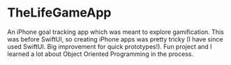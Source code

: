 # TheLifeGameApp
An iPhone goal tracking app which was meant to explore gamification. This was before SwiftUI, so creating iPhone apps was pretty tricky (I have since used SwiftUI. Big improvement for quick prototypes!). Fun project and I learned a lot about Object Oriented Programming in the process.  
